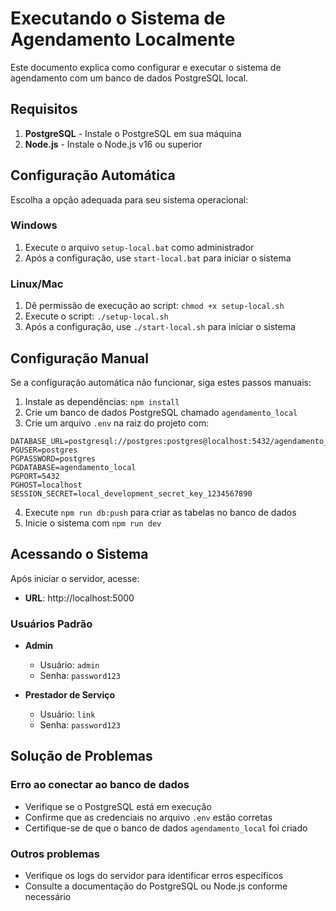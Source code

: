 # Executando o Sistema de Agendamento Localmente

Este documento explica como configurar e executar o sistema de agendamento com um banco de dados PostgreSQL local.

## Requisitos

1. **PostgreSQL** - Instale o PostgreSQL em sua máquina
2. **Node.js** - Instale o Node.js v16 ou superior

## Configuração Automática

Escolha a opção adequada para seu sistema operacional:

### Windows

1. Execute o arquivo `setup-local.bat` como administrador
2. Após a configuração, use `start-local.bat` para iniciar o sistema

### Linux/Mac

1. Dê permissão de execução ao script: `chmod +x setup-local.sh`
2. Execute o script: `./setup-local.sh`
3. Após a configuração, use `./start-local.sh` para iniciar o sistema

## Configuração Manual

Se a configuração automática não funcionar, siga estes passos manuais:

1. Instale as dependências: `npm install`
2. Crie um banco de dados PostgreSQL chamado `agendamento_local`
3. Crie um arquivo `.env` na raiz do projeto com:

```
DATABASE_URL=postgresql://postgres:postgres@localhost:5432/agendamento_local
PGUSER=postgres
PGPASSWORD=postgres
PGDATABASE=agendamento_local
PGPORT=5432
PGHOST=localhost
SESSION_SECRET=local_development_secret_key_1234567890
```

4. Execute `npm run db:push` para criar as tabelas no banco de dados
5. Inicie o sistema com `npm run dev`

## Acessando o Sistema

Após iniciar o servidor, acesse:

- **URL**: http://localhost:5000

### Usuários Padrão

- **Admin**
  - Usuário: `admin`
  - Senha: `password123`

- **Prestador de Serviço**
  - Usuário: `link`
  - Senha: `password123`

## Solução de Problemas

### Erro ao conectar ao banco de dados

- Verifique se o PostgreSQL está em execução
- Confirme que as credenciais no arquivo `.env` estão corretas
- Certifique-se de que o banco de dados `agendamento_local` foi criado

### Outros problemas

- Verifique os logs do servidor para identificar erros específicos
- Consulte a documentação do PostgreSQL ou Node.js conforme necessário
